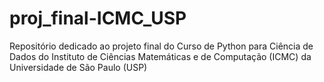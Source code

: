 # proj_final-ICMC_USP
Repositório dedicado ao projeto final do Curso de Python para Ciência de Dados do Instituto de Ciências Matemáticas e de Computação (ICMC) da Universidade de São Paulo (USP)
